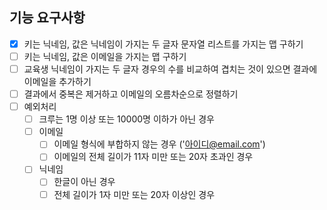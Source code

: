 ## 기능 요구사항

[//]: # (- [x] 키는 닉네임, 값은 닉네임이 가지는 두 글자 경우의 수의 문자열 리스트를 가지는 맵 구하기)

[//]: # (- [x] 키는 닉네임, 값은 이메일을 가지는 맵 구하기)

[//]: # (- [x] 교육생 닉네임이 가지는 두 글자 경우의 수를 비교하여 겹치는 것이 있으면 결과에 이메일을 추가하기)

[//]: # (- [x] 결과에서 중복은 제거하고 이메일의 오름차순으로 정렬하기)

[//]: # (- [x] 예외처리)

[//]: # (    - [x] 크루는 1명 미만 또는 10000 초과인 경우)

[//]: # (    - [x] 이메일)

[//]: # (        - [x] 이메일 형식에 부합하지 않는 경우 &#40;'아이디@email.com'&#41;)

[//]: # (        - [x] 이메일의 전체 길이가 11자 미만 또는 20자 초과인 경우)

[//]: # (    - [x] 닉네임)

[//]: # (        - [x] 한글이 아닌 경우)

[//]: # (        - [x] 전체 길이가 1자 미만 또는 20자 이상인 경우)

- [x] 키는 닉네임, 값은 닉네임이 가지는 두 글자 문자열 리스트를 가지는 맵 구하기
- [ ] 키는 닉네임, 값은 이메일을 가지는 맵 구하기
- [ ] 교육생 닉네임이 가지는 두 글자 경우의 수를 비교하여 겹치는 것이 있으면 결과에 이메일을 추가하기
- [ ] 결과에서 중복은 제거하고 이메일의 오름차순으로 정렬하기
- [ ] 예외처리
    - [ ] 크루는 1명 이상 또는 10000명 이하가 아닌 경우
    - [ ] 이메일
        - [ ] 이메일 형식에 부합하지 않는 경우 ('아이디@email.com')
        - [ ] 이메일의 전체 길이가 11자 미만 또는 20자 초과인 경우
    - [ ] 닉네임
        - [ ] 한글이 아닌 경우
        - [ ] 전체 길이가 1자 미만 또는 20자 이상인 경우